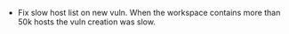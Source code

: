 * Fix slow host list on new vuln. When the workspace contains more than 50k hosts the vuln creation was slow.
